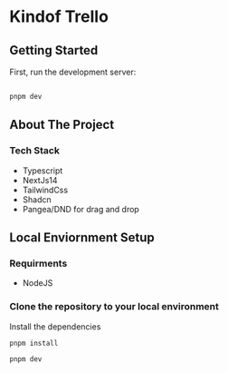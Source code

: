 # Kindof Trello

## Getting Started

First, run the development server:

```bash

pnpm dev

```

## About The Project


### Tech Stack
* Typescript
* NextJs14
* TailwindCss
* Shadcn
* Pangea/DND for drag and drop

## Local Enviornment Setup
### Requirments
* NodeJS

### Clone the repository to your local environment
Install the dependencies 

```bash
pnpm install
```

```bash
pnpm dev
```


